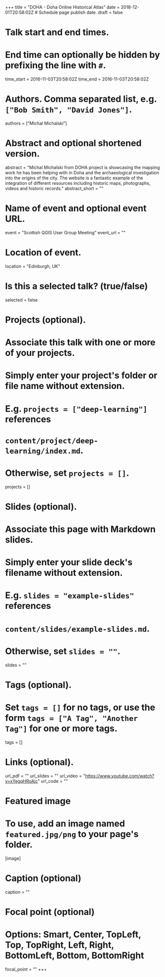 +++
title = "DOHA - Doha Online Historical Atlas"
date = 2018-12-01T20:58:02Z  # Schedule page publish date.
draft = false

# Talk start and end times.
#   End time can optionally be hidden by prefixing the line with `#`.
time_start = 2016-11-03T20:58:02Z
time_end = 2016-11-03T20:58:02Z

# Authors. Comma separated list, e.g. `["Bob Smith", "David Jones"]`.
authors = ["Michal Michalski"]

# Abstract and optional shortened version.
abstract = "Michal Michalski from DOHA project is showcasing the mapping work he has been helping with in Doha and the archaeological investigation into the origins of the city. The website is a fantastic example of the integration of different resources including historic maps, photographs, videos and historic records."
abstract_short = ""

# Name of event and optional event URL.
event = "Scottish QGIS User Group Meeting"
event_url = ""

# Location of event.
location = "Edinburgh, UK"

# Is this a selected talk? (true/false)
selected = false

# Projects (optional).
#   Associate this talk with one or more of your projects.
#   Simply enter your project's folder or file name without extension.
#   E.g. `projects = ["deep-learning"]` references 
#   `content/project/deep-learning/index.md`.
#   Otherwise, set `projects = []`.
projects = []

# Slides (optional).
#   Associate this page with Markdown slides.
#   Simply enter your slide deck's filename without extension.
#   E.g. `slides = "example-slides"` references 
#   `content/slides/example-slides.md`.
#   Otherwise, set `slides = ""`.
slides = ""

# Tags (optional).
#   Set `tags = []` for no tags, or use the form `tags = ["A Tag", "Another Tag"]` for one or more tags.
tags = []

# Links (optional).
url_pdf = ""
url_slides = ""
url_video = "https://www.youtube.com/watch?v=xYegqHRoAic"
url_code = ""

# Featured image
# To use, add an image named `featured.jpg/png` to your page's folder. 
[image]
  # Caption (optional)
  caption = ""

  # Focal point (optional)
  # Options: Smart, Center, TopLeft, Top, TopRight, Left, Right, BottomLeft, Bottom, BottomRight
  focal_point = ""
+++

